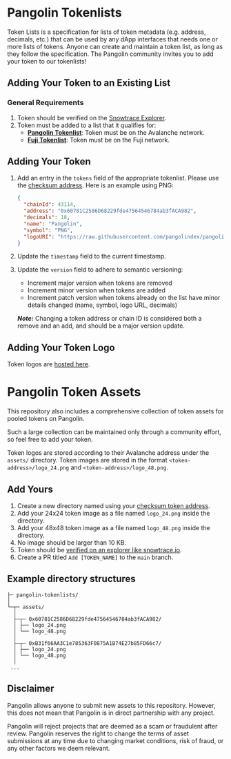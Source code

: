 # Pangolin Tokenlists

Token Lists is a specification for lists of token metadata (e.g. address, decimals, etc.) that can be used by any dApp
interfaces that needs one or more lists of tokens. Anyone can create and maintain a token list, as long as they follow
the specification. The Pangolin community invites you to add your token to our tokenlists!

## Adding Your Token to an Existing List

### General Requirements
1. Token should be verified on the [Snowtrace Explorer](https://snowtrace.io/verifyContract).
2. Token must be added to a list that it qualifies for:
    * **[Pangolin Tokenlist](./pangolin.tokenlist.json)**: Token must be on the Avalanche network.
    * **[Fuji Tokenlist](./fuji.tokenlist.json)**: Token must be on the Fuji network.

## Adding Your Token
1. Add an entry in the `tokens` field of the appropriate tokenlist. Please use the [checksum address](https://docs.ethers.io/v5/api/utils/address/#address). Here is an example using PNG:
    ```json
    {
      "chainId": 43114,
      "address": "0x60781C2586D68229fde47564546784ab3fACA982",
      "decimals": 18,
      "name": "Pangolin",
      "symbol": "PNG",
      "logoURI": "https://raw.githubusercontent.com/pangolindex/pangolin-tokenlists/main/assets/0x60781C2586D68229fde47564546784ab3fACA982/logo.png"
    }
    ```
2. Update the `timestamp` field to the current timestamp.
3. Update the `version` field to adhere to semantic versioning:

    * Increment major version when tokens are removed
    * Increment minor version when tokens are added
    * Increment patch version when tokens already on the list have minor details changed (name, symbol, logo URL, decimals)

    ***Note:*** Changing a token address or chain ID is considered both a remove and an add, and should be a major version update.

## Adding Your Token Logo

Token logos are [hosted here](https://github.com/pangolindex/pangolin-tokenlists).

# Pangolin Token Assets

This repository also includes a comprehensive collection of token assets for pooled tokens on Pangolin.

Such a large collection can be maintained only through a community effort, so feel free to add your token.

Token logos are stored according to their Avalanche address under the `assets/` directory. 
Token images are stored in the format `<token-address>/logo_24.png` and `<token-address>/logo_48.png`.

## Add Yours
1. Create a new directory named using your [checksum token address](https://web3js.readthedocs.io/en/v1.7.1/web3-utils.html#tochecksumaddress).
2. Add your 24x24 token image as a file named `logo_24.png` inside the directory.
3. Add your 48x48 token image as a file named `logo_48.png` inside the directory.
4. No image should be larger than 10 KB.
5. Token should be [verified on an explorer like snowtrace.io](https://snowtrace.io/verifyContract).
6. Create a PR titled `Add [TOKEN_NAME]` to the `main` branch.

## Example directory structures
```
├─ pangolin-tokenlists/
│
└─┬─ assets/
  │
  ├─┬─ 0x60781C2586D68229fde47564546784ab3fACA982/
  │ ├── logo_24.png
  │ └── logo_48.png
  │
  ├─┬─ 0xB31f66AA3C1e785363F0875A1B74E27b85FD66c7/
  │ ├── logo_24.png
  │ └── logo_48.png
  │
 ...
```

## Disclaimer
Pangolin allows anyone to submit new assets to this repository. 
However, this does not mean that Pangolin is in direct partnership with any project.

Pangolin will reject projects that are deemed as a scam or fraudulent after review. 
Pangolin reserves the right to change the terms of asset submissions at any time due to changing market conditions, risk of fraud, or any other factors we deem relevant.
